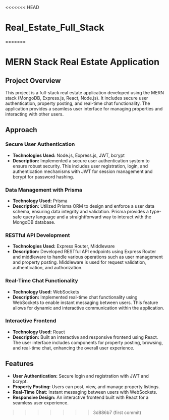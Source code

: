 <<<<<<< HEAD
# Real_Estate_Full_Stack
=======
# MERN Stack Real Estate Application

## Project Overview

This project is a full-stack real estate application developed using the MERN stack (MongoDB, Express.js, React, Node.js). It includes secure user authentication, property posting, and real-time chat functionality. The application provides a seamless user interface for managing properties and interacting with other users.

## Approach

### Secure User Authentication

- **Technologies Used:** Node.js, Express.js, JWT, bcrypt
- **Description:** Implemented a secure user authentication system to ensure robust security. This includes user registration, login, and authentication mechanisms with JWT for session management and bcrypt for password hashing.

### Data Management with Prisma

- **Technology Used:** Prisma
- **Description:** Utilized Prisma ORM to design and enforce a user data schema, ensuring data integrity and validation. Prisma provides a type-safe query language and a straightforward way to interact with the MongoDB database.

### RESTful API Development

- **Technologies Used:** Express Router, Middleware
- **Description:** Developed RESTful API endpoints using Express Router and middleware to handle various operations such as user management and property posting. Middleware is used for request validation, authentication, and authorization.

### Real-Time Chat Functionality

- **Technology Used:** WebSockets
- **Description:** Implemented real-time chat functionality using WebSockets to enable instant messaging between users. This feature allows for dynamic and interactive communication within the application.

### Interactive Frontend

- **Technology Used:** React
- **Description:** Built an interactive and responsive frontend using React. The user interface includes components for property posting, browsing, and real-time chat, enhancing the overall user experience.

## Features

- **User Authentication:** Secure login and registration with JWT and bcrypt.
- **Property Posting:** Users can post, view, and manage property listings.
- **Real-Time Chat:** Instant messaging between users with WebSockets.
- **Responsive Design:** An interactive frontend built with React for a seamless user experience.

>>>>>>> 3d886b7 (first commit)
